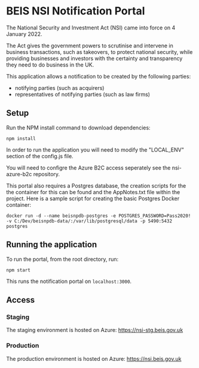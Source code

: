 # BEIS NSI Notification Portal

The National Security and Investment Act (NSI) came into force on 4 January 2022.

The Act gives the government powers to scrutinise and intervene in business transactions, such as takeovers, to protect national security, while providing businesses and investors with the certainty and transparency they need to do business in the UK.

This application allows a notification to be created by the following parties:

- notifying parties (such as acquirers)
- representatives of notifying parties (such as law firms)

## Setup

Run the NPM install command to download dependencies:

```
npm install
```

In order to run the application you will need to modify the "LOCAL_ENV" section of the config.js file.

You will need to configre the Azure B2C access seperately see the nsi-azure-b2c repository.

This portal also requires a Postgres database, the creation scripts for the the container for this can be found and the AppNotes.txt file within the project.  Here is a sample script for creating the basic Postgres Docker container:

```
docker run -d --name beisnpdb-postgres -e POSTGRES_PASSWORD=Pass2020! -v C:/Dev/beisnpdb-data/:/var/lib/postgresql/data -p 5490:5432 postgres
```

## Running the application

To run the portal, from the root directory, run:

```
npm start
```

This runs the notification portal on `localhost:3000`.

## Access

### Staging

The staging environment is hosted on Azure: https://nsi-stg.beis.gov.uk

### Production

The production environment is hosted on Azure: https://nsi.beis.gov.uk